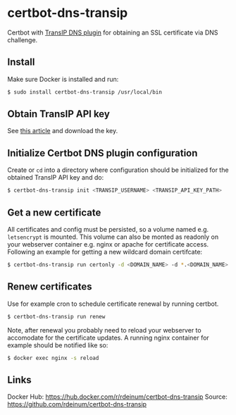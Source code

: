 # certbot-dns-transip
Certbot with [TransIP DNS plugin](https://certbot-dns-transip.readthedocs.io/en/0.3.3/) for obtaining an SSL certificate via DNS challenge.

## Install
Make sure Docker is installed and run:
```bash
$ sudo install certbot-dns-transip /usr/local/bin
```

## Obtain TransIP API key
See [this article](https://www.transip.nl/knowledgebase/artikel/77-ik-wil-transip-api-gebruiken/) and download the key.

## Initialize Certbot DNS plugin configuration
Create or `cd` into a directory where configuration should be initialized for the obtained TransIP API key and do:
```bash
$ certbot-dns-transip init <TRANSIP_USERNAME> <TRANSIP_API_KEY_PATH>
```

## Get a new certificate
All certificates and config must be persisted, so a volume named e.g. `letsencrypt` is mounted. This volume can also be monted as readonly on your webserver container e.g. nginx or apache for certificate access. Following an example for getting a new wildcard domain certifcate:
```bash
$ certbot-dns-transip run certonly -d <DOMAIN_NAME> -d *.<DOMAIN_NAME>
```

## Renew certificates
Use for example cron to schedule certificate renewal by running certbot.
```bash
$ certbot-dns-transip run renew
```

Note, after renewal you probably need to reload your webserver to accomodate for the certificate updates. A running nginx container for example should be notified like so:
```bash
$ docker exec nginx -s reload
```

## Links
Docker Hub: https://hub.docker.com/r/rdeinum/certbot-dns-transip
Source: https://github.com/rdeinum/certbot-dns-transip